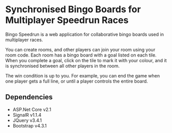 # Synchronised Bingo Boards for Multiplayer Speedrun Races

Bingo Speedrun is a web application for collaborative bingo boards used in multiplayer races.

You can create rooms, and other players can join your room using your room code. Each room has a bingo board with a goal listed on each tile. When you complete a goal, click on the tile to mark it with your colour, and it is synchronised between all other players in the room.

The win condition is up to you. For example, you can end the game when one player gets a full line, or until a player controls the entire board.

## Dependencies
* ASP.Net Core v2.1
* SignalR v1.1.4
* JQuery v3.4.1
* Bootstrap v4.3.1